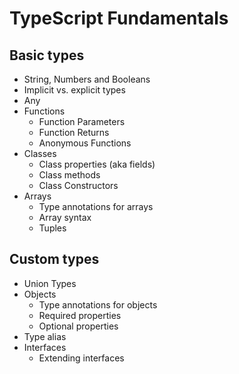 

# TypeScript Fundamentals


## Basic types

- String, Numbers and Booleans
- Implicit vs. explicit types
- Any
- Functions
    - Function Parameters
    - Function Returns
    - Anonymous Functions
- Classes
    - Class properties (aka fields)
    - Class methods
    - Class Constructors
- Arrays
    - Type annotations for arrays
    - Array<type> syntax
    - Tuples

## Custom types

- Union Types
- Objects
    - Type annotations for objects
    - Required properties
    - Optional properties
- Type alias
- Interfaces
    - Extending interfaces


